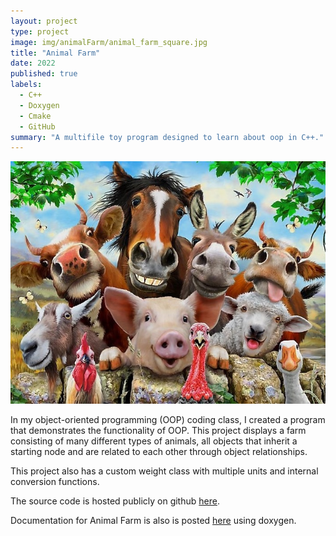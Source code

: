 ```yaml
---
layout: project
type: project
image: img/animalFarm/animal_farm_square.jpg
title: "Animal Farm"
date: 2022
published: true
labels:
  - C++
  - Doxygen
  - Cmake
  - GitHub
summary: "A multifile toy program designed to learn about oop in C++."
---
```

<img class="img-fluid" src="../img/animalFarm/animal_farm_full.jpg">  

In my object-oriented programming (OOP) coding class, I created a program that demonstrates the functionality of OOP. This project displays a farm consisting of many different types of animals, all objects that inherit a starting node and are related to each other through object relationships.  

This project also has a custom weight class with multiple units and internal conversion functions.

The source code is hosted publicly on github [here](https://github.com/kairemUH/ee205-Animal-Farm).  

Documentation for Animal Farm is also is posted [here](http://www2.hawaii.edu/~kairem/ee205/animalFarm/index.html) using doxygen.  
